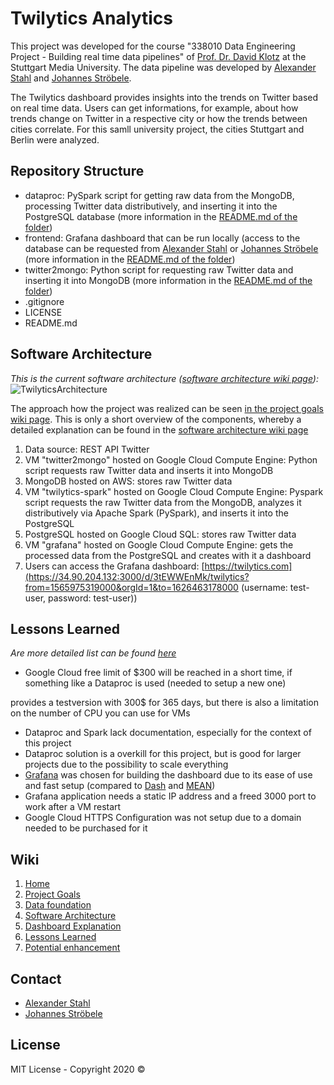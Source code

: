 # Twilytics Analytics

This project was developed for the course "338010 Data Engineering Project - Building real time data pipelines" of [Prof. Dr. David Klotz](mailto:david.klotz@hdm-stuttgart.de?subject=[GitHub]Twilytics) at the Stuttgart Media University. The data pipeline was developed by [Alexander Stahl](mailto:as291@hdm-stuttgart.de?subject=[GitHub]Twilytics) and [Johannes Ströbele](mailto:js349@hdm-stuttgart.de?subject=[GitHub]Twilytics).

The Twilytics dashboard provides insights into the trends on Twitter based on real time data. Users can get informations, for example, about how trends change on Twitter in a respective city or how the trends between cities correlate. For this samll university project, the cities Stuttgart and Berlin were analyzed.  

## Repository Structure
- dataproc: PySpark script for getting raw data from the MongoDB, processing Twitter data distributively, and inserting it into the PostgreSQL database (more information in the [README.md of the folder](https://github.com/Twilytics/Analytics-Application/tree/master/dataproc))
- frontend: Grafana dashboard that can be run locally (access to the database can be requested from [Alexander Stahl](mailto:as291@hdm-stuttgart.de?subject=[GitHub]Twilytics) or [Johannes Ströbele](mailto:js349@hdm-stuttgart.de?subject=[GitHub]Twilytics) (more information in the [README.md of the folder](https://github.com/Twilytics/Analytics-Application/tree/master/frontend))
- twitter2mongo: Python script for requesting raw Twitter data and inserting it into MongoDB (more information in the [README.md of the folder](https://github.com/Twilytics/Analytics-Application/tree/master/twitter2mongo))
- .gitignore
- LICENSE
- README.md

## Software Architecture
_This is the current software architecture ([software architecture wiki page](https://github.com/Twilytics/Analytics-Application/wiki/Software-Architecture)):_ 
![TwilyticsArchitecture](https://user-images.githubusercontent.com/37565059/87839853-f0492400-c89c-11ea-9c5d-a31db556a015.png)

The approach how the project was realized can be seen [in the project goals wiki page](https://github.com/Twilytics/Analytics-Application/wiki/Project-Goals). This is only a short overview of the components, whereby a detailed explanation can be found in the [software architecture wiki page](https://github.com/Twilytics/Analytics-Application/wiki/Software-Architecture)
1. Data source: REST API Twitter
2. VM "twitter2mongo" hosted on Google Cloud Compute Engine: Python script requests raw Twitter data and inserts it into MongoDB 
3. MongoDB hosted on AWS: stores raw Twitter data
4. VM "twilytics-spark" hosted on Google Cloud Compute Engine: Pyspark script requests the raw Twitter data from the MongoDB, analyzes it distributively via Apache Spark (PySpark), and inserts it into the PostgreSQL
5. PostgreSQL hosted on Google Cloud SQL: stores raw Twitter data
6. VM "grafana" hosted on Google Cloud Compute Engine: gets the processed data from the PostgreSQL and creates with it a dashboard
7. Users can access the Grafana dashboard: [https://twilytics.com](https://34.90.204.132:3000/d/3tEWWEnMk/twilytics?from=1565975319000&orgId=1&to=1626463178000 (username: test-user, password: test-user))

## Lessons Learned
_Are more detailed list can be found [here](https://github.com/Twilytics/Analytics-Application/wiki/Lessons-Learned)_
* Google Cloud free limit of $300 will be reached in a short time, if something like a Dataproc is used (needed to setup a new one)

provides a testversion with 300$ for 365 days, but there is also a limitation on the number of CPU you can use for VMs
* Dataproc and Spark lack documentation, especially for the context of this project
* Dataproc solution is a overkill for this project, but is good for larger projects due to the possibility to scale everything
* [Grafana](https://grafana.com/) was chosen for building the dashboard due to its ease of use and fast setup (compared to [Dash](https://plotly.com/dash/) and [MEAN](https://en.wikipedia.org/wiki/MEAN_(solution_stack)))
* Grafana application needs a static IP address and a freed 3000 port to work after a VM restart
* Google Cloud HTTPS Configuration was not setup due to a domain needed to be purchased for it

## Wiki
1. [Home](https://github.com/Twilytics/Analytics-Application/wiki)
2. [Project Goals](https://github.com/Twilytics/Analytics-Application/wiki/Project-Goals)
3. [Data foundation](https://github.com/Twilytics/Analytics-Application/wiki/Data-Foundation)
4. [Software Architecture](https://github.com/Twilytics/Analytics-Application/wiki/Software-Architecture)
5. [Dashboard Explanation](https://github.com/Twilytics/Analytics-Application/wiki/Dashboard-Explanation)
6. [Lessons Learned](https://github.com/Twilytics/Analytics-Application/wiki/Lessons-Learned)
7. [Potential enhancement](https://github.com/Twilytics/Analytics-Application/wiki/Potential-Enhancements)

## Contact
- [Alexander Stahl](mailto:as291@hdm-stuttgart.de?subject=[GitHub]Twilytics)
- [Johannes Ströbele](mailto:js349@hdm-stuttgart.de?subject=[GitHub]Twilytics)

## License

MIT License - Copyright 2020 ©
